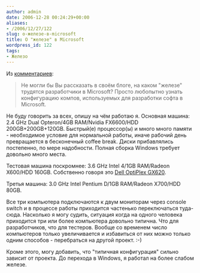 ```yaml
---
author: admin
date: 2006-12-28 00:24:29+00:00
aliases:
- /2006/12/27/122
slug: о-железе-в-microsoft
title: О "железе" в Microsoft
wordpress_id: 122
tags:
- Железо
---
```


Из [комментариев](http://blogs.gotdotnet.ru/personal/not-a-kernel-guy/CommentView.aspx?guid=3B4A1485-91EE-4E9F-8A2D-ED0D36028A08#commentstart):

> Не могли бы Вы рассказать в своём блоге, на каком "железе" трудятся разработчики в Microsoft? Просто любопытно узнать конфигурацию компов, используемых для разработки софта в Microsoft.

<!--more-->

Не буду говорить за всех, опишу на чём работаю я. Основная машина: 2.4 GHz Dual Opteron/4GB RAM/Nvidia FX6600/HDD 200GB+200GB+120GB. Быстрый(е) процессор(ы) и много много памяти - необходимое условие для нормальной работы, иначе рабочий день превращается в бесконечный coffee break. Диски прибавлялись постепенно, по мере надобности. Полная сборка Windows требует довольно много места.

Тестовая машина поскромнее: 3.6 GHz Intel 4/1GB RAM/Radeon X600/HDD 160GB. Собственно говоря это [Dell OptiPlex GX620](http://reviews.cnet.com/Dell_OptiPlex_GX620/4505-3118_7-31420314.html).

Третья машина: 3.0 GHz Intel Pentium D/1GB RAM/Radeon X700/HDD 80GB.

Все три компьютера подключаются к двум мониторам через console switch и в процессе работы приходится частенько переключаться туда-сюда. Насколько я могу судить, ситуация когда на одного человека приходится три или более компьютера довольно типична. Что для разработчиков, что для тестеров. Вообще со временем число компьютеров только увеличивается и избавиться от них можно только одним способов - перебраться на другой проект. :-)

Кроме этого, могу добавить, что "типичная конфигурация" сильно зависит от проекта. До перехода в Windows, я работал на более слабом железе.
